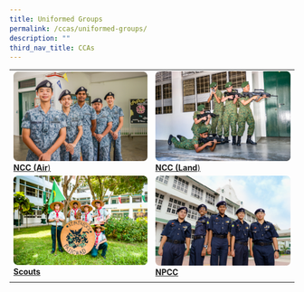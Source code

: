 ```yaml
---
title: Uniformed Groups
permalink: /ccas/uniformed-groups/
description: ""
third_nav_title: CCAs
---
```

|||
|-----|-----|
|<a href="/cca/Uniformed-Groups/ncc-air/"><img src="/images/Updated%20photos%20for%20CCA/ncc-air.png"></a>[**NCC (Air**)](/cca/Uniformed-Groups/ncc-air/) | <a href="/cca/Uniformed-Groups/ncc-land/"><img src="/images/Updated%20photos%20for%20CCA/ncc%20land.png"></a>[**NCC (Land**)](/cca/Uniformed-Groups/ncc-land/)| 
|<a href="/cca/Uniformed-Groups/scouts/"><img src="/images/Updated%20photos%20for%20CCA/scouts.png"></a>[**Scouts**](/cca/Uniformed-Groups/scouts/) | <a href="/cca/Uniformed-Groups/npcc/"><img src="/images/npcc2022.png"></a>[**NPCC**](/cca/Uniformed-Groups/npcc/)|
||||